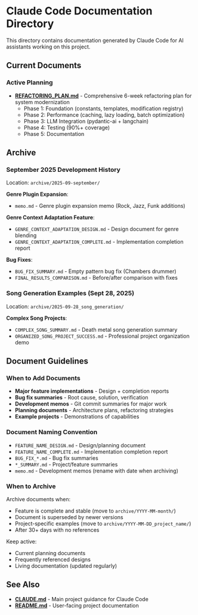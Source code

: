 # Claude Code Documentation Directory

This directory contains documentation generated by Claude Code for AI assistants working on this project.

## Current Documents

### Active Planning
- **[REFACTORING_PLAN.md](REFACTORING_PLAN.md)** - Comprehensive 6-week refactoring plan for system modernization
  - Phase 1: Foundation (constants, templates, modification registry)
  - Phase 2: Performance (caching, lazy loading, batch optimization)
  - Phase 3: LLM Integration (pydantic-ai + langchain)
  - Phase 4: Testing (90%+ coverage)
  - Phase 5: Documentation

## Archive

### September 2025 Development History
Location: `archive/2025-09-september/`

**Genre Plugin Expansion**:
- `memo.md` - Genre plugin expansion memo (Rock, Jazz, Funk additions)

**Genre Context Adaptation Feature**:
- `GENRE_CONTEXT_ADAPTATION_DESIGN.md` - Design document for genre blending
- `GENRE_CONTEXT_ADAPTATION_COMPLETE.md` - Implementation completion report

**Bug Fixes**:
- `BUG_FIX_SUMMARY.md` - Empty pattern bug fix (Chambers drummer)
- `FINAL_RESULTS_COMPARISON.md` - Before/after comparison with fixes

### Song Generation Examples (Sept 28, 2025)
Location: `archive/2025-09-28_song_generation/`

**Complex Song Projects**:
- `COMPLEX_SONG_SUMMARY.md` - Death metal song generation summary
- `ORGANIZED_SONG_PROJECT_SUCCESS.md` - Professional project organization demo

## Document Guidelines

### When to Add Documents
- **Major feature implementations** - Design + completion reports
- **Bug fix summaries** - Root cause, solution, verification
- **Development memos** - Git commit summaries for major work
- **Planning documents** - Architecture plans, refactoring strategies
- **Example projects** - Demonstrations of capabilities

### Document Naming Convention
- `FEATURE_NAME_DESIGN.md` - Design/planning document
- `FEATURE_NAME_COMPLETE.md` - Implementation completion report
- `BUG_FIX_*.md` - Bug fix summaries
- `*_SUMMARY.md` - Project/feature summaries
- `memo.md` - Development memos (rename with date when archiving)

### When to Archive
Archive documents when:
- Feature is complete and stable (move to `archive/YYYY-MM-month/`)
- Document is superseded by newer versions
- Project-specific examples (move to `archive/YYYY-MM-DD_project_name/`)
- After 30+ days with no references

Keep active:
- Current planning documents
- Frequently referenced designs
- Living documentation (updated regularly)

## See Also
- **[CLAUDE.md](../CLAUDE.md)** - Main project guidance for Claude Code
- **[README.md](../README.md)** - User-facing project documentation
